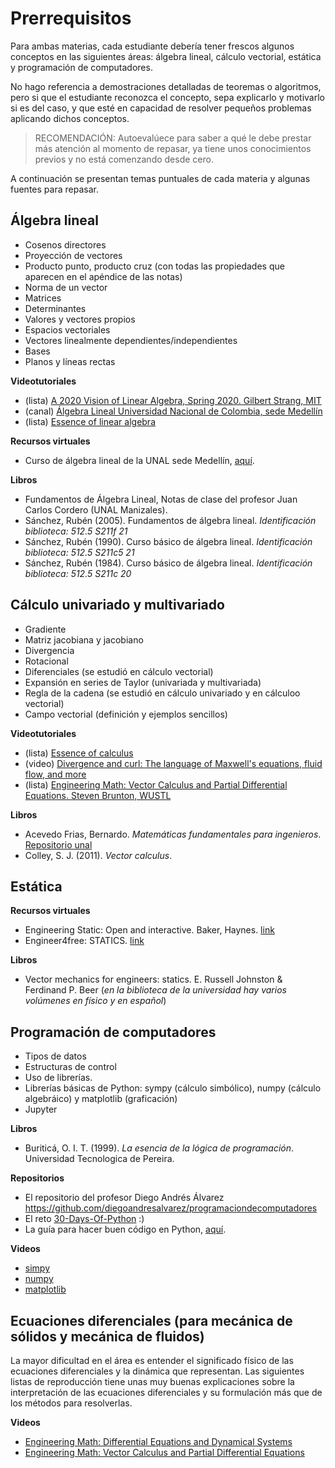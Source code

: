# Prerrequisitos

Para ambas materias, cada estudiante debería tener frescos algunos conceptos en las siguientes áreas: álgebra lineal, cálculo vectorial, estática y programación de computadores. 

No hago referencia a demostraciones detalladas de teoremas o algoritmos, pero si que el estudiante reconozca el concepto, sepa explicarlo y motivarlo si es del caso, y que esté en capacidad de resolver pequeños problemas aplicando dichos conceptos. 

>RECOMENDACIÓN: Autoevalúece para saber a qué le debe prestar más atención al momento de repasar, ya tiene unos conocimientos previos y no está comenzando desde cero.

A continuación se presentan temas puntuales de cada materia y algunas fuentes para repasar.

## Álgebra lineal

- Cosenos directores
- Proyección de vectores
- Producto punto, producto cruz (con todas las propiedades que aparecen en el apéndice de las notas)
- Norma de un vector
- Matrices
- Determinantes
- Valores y vectores propios
- Espacios vectoriales
- Vectores linealmente dependientes/independientes
- Bases
- Planos y líneas rectas

**Videotutoriales**
- (lista) [A 2020 Vision of Linear Algebra, Spring 2020. Gilbert Strang, MIT](https://www.youtube.com/playlist?list=PLUl4u3cNGP61iQEFiWLE21EJCxwmWvvek)
- (canal) [Álgebra Lineal Universidad Nacional de Colombia, sede Medellín](https://www.youtube.com/channel/UCsE2po3zBjPxGYMH8UWJQ6w)
- (lista) [Essence of linear algebra](https://www.youtube.com/playlist?list=PLZHQObOWTQDPD3MizzM2xVFitgF8hE_ab)

**Recursos virtuales**
- Curso de álgebra lineal de la UNAL sede Medellín, [aquí](https://ciencias.medellin.unal.edu.co/cursos/algebra-lineal/clases.html).

**Libros**
- Fundamentos de Álgebra Lineal, Notas de clase del profesor Juan Carlos Cordero (UNAL Manizales).
- Sánchez, Rubén (2005). Fundamentos de álgebra lineal. *Identificación biblioteca: 512.5 S211f 21*
- Sánchez, Rubén (1990). Curso básico de álgebra lineal. *Identificación biblioteca: 512.5 S211c5 21*
- Sánchez, Rubén (1984). Curso básico de álgebra lineal. *Identificación biblioteca: 512.5 S211c 20*



## Cálculo univariado y multivariado

- Gradiente
- Matriz jacobiana y jacobiano
- Divergencia
- Rotacional
- Diferenciales (se estudió en cálculo vectorial)
- Expansión en series de Taylor (univariada y multivariada)
- Regla de la cadena (se estudió en cálculo univariado y en cálculoo vectorial)
- Campo vectorial (definición y ejemplos sencillos)

**Videotutoriales**
- (lista) [Essence of calculus](https://youtube.com/playlist?list=PLZHQObOWTQDMsr9K-rj53DwVRMYO3t5Yr)
- (video) [Divergence and curl: The language of Maxwell's equations, fluid flow, and more](https://www.youtube.com/watch?v=rB83DpBJQsE&ab_channel=3Blue1Brown)
- (lista) [Engineering Math: Vector Calculus and Partial Differential Equations. Steven Brunton, WUSTL](https://youtube.com/playlist?list=PLMrJAkhIeNNQromC4WswpU1krLOq5Ro6S)

**Libros**
* Acevedo Frias, Bernardo. *Matemáticas fundamentales para ingenieros*. [Repositorio unal](https://repositorio.unal.edu.co/bitstream/handle/unal/7173/bernardoacevedofrias.2003.pdf?sequence=1&isAllowed=y)
* Colley, S. J. (2011). *Vector calculus*.



## Estática

**Recursos virtuales**
- Engineering Static: Open and interactive. Baker, Haynes. [link](https://engineeringstatics.org/Chapter_01.html)
- Engineer4free: STATICS. [link](https://www.engineer4free.com/statics.html)

**Libros**
- Vector mechanics for engineers: statics. E. Russell Johnston & Ferdinand P. Beer (*en la biblioteca de la universidad hay varios volúmenes en físico y en español*)


## Programación de computadores
- Tipos de datos
- Estructuras de control
- Uso de librerías.
- Librerías básicas de Python: sympy (cálculo simbólico), numpy (cálculo algebráico) y matplotlib (graficación)
- Jupyter

**Libros**
- Buriticá, O. I. T. (1999). *La esencia de la lógica de programación*. Universidad Tecnologica de Pereira.

**Repositorios**
- El repositorio del profesor Diego Andrés Álvarez <https://github.com/diegoandresalvarez/programaciondecomputadores>
- El reto [30-Days-Of-Python](https://github.com/Asabeneh/30-Days-Of-Python) :)
- La guía para hacer buen código en Python, [aquí](http://web.archive.org/web/20111010053227/http://jaynes.colorado.edu/PythonGuidelines.html#module_formatting).

**Videos**
- [simpy](https://www.youtube.com/watch?v=1yBPEPhq54M&ab_channel=Mr.PSolver)
- [numpy](https://www.youtube.com/watch?v=DcfYgePyedM&ab_channel=Mr.PSolver)
- [matplotlib](https://www.youtube.com/watch?v=cTJBJH8hacc&ab_channel=Mr.PSolver)


## Ecuaciones diferenciales (para mecánica de sólidos y mecánica de fluidos)

La mayor dificultad en el área es entender el significado físico de las ecuaciones diferenciales y la dinámica que representan. Las siguientes listas de reproducción tiene unas muy buenas explicaciones sobre la interpretación de las ecuaciones diferenciales y su formulación más que de los métodos para resolverlas.

**Videos**
- [Engineering Math: Differential Equations and Dynamical Systems](https://youtube.com/playlist?list=PLMrJAkhIeNNTYaOnVI3QpH7jgULnAmvPA)
- [Engineering Math: Vector Calculus and Partial Differential Equations](https://youtube.com/playlist?list=PLMrJAkhIeNNQromC4WswpU1krLOq5Ro6S)